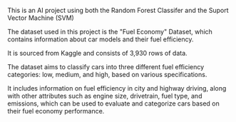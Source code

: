 This is an AI project using both the Random Forest Classifer and the Suport Vector Machine (SVM)

The dataset used in this project is the "Fuel Economy" Dataset, which contains information about car models and their fuel efficiency. 

It is sourced from Kaggle and consists of 3,930 rows of data. 

The dataset aims to classify cars into three different fuel efficiency categories: low, medium, and high, based on various specifications.
 
It includes information on fuel efficiency in city and highway driving, along with other attributes such as engine size, drivetrain, fuel type, and emissions,
which can be used to evaluate and categorize cars based on their fuel economy performance. 
